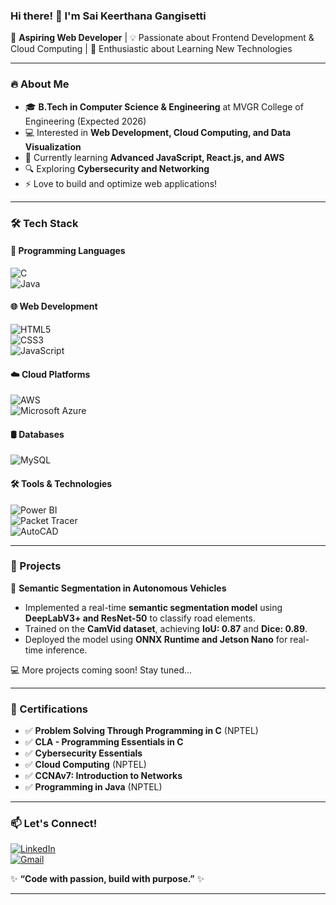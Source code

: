 ### Hi there! 👋 I'm Sai Keerthana Gangisetti  

🎯 **Aspiring Web Developer** | 💡 Passionate about Frontend Development & Cloud Computing | 🚀 Enthusiastic about Learning New Technologies  

---

### 🔥 About Me  
- 🎓 **B.Tech in Computer Science & Engineering** at MVGR College of Engineering (Expected 2026)  
- 💻 Interested in **Web Development, Cloud Computing, and Data Visualization**  
- 🌱 Currently learning **Advanced JavaScript, React.js, and AWS**  
- 🔍 Exploring **Cybersecurity and Networking**  
- ⚡ Love to build and optimize web applications!  

---

### 🛠️ Tech Stack  

#### 🚀 Programming Languages  
![C](https://img.shields.io/badge/C-00599C?style=for-the-badge&logo=c&logoColor=white)  
![Java](https://img.shields.io/badge/Java-007396?style=for-the-badge&logo=java&logoColor=white)  

#### 🌐 Web Development  
![HTML5](https://img.shields.io/badge/HTML5-E34F26?style=for-the-badge&logo=html5&logoColor=white)  
![CSS3](https://img.shields.io/badge/CSS3-1572B6?style=for-the-badge&logo=css3&logoColor=white)  
![JavaScript](https://img.shields.io/badge/JavaScript-F7DF1E?style=for-the-badge&logo=javascript&logoColor=black)  

#### ☁️ Cloud Platforms  
![AWS](https://img.shields.io/badge/AWS-232F3E?style=for-the-badge&logo=amazonaws&logoColor=white)  
![Microsoft Azure](https://img.shields.io/badge/Azure-0078D4?style=for-the-badge&logo=microsoftazure&logoColor=white)  

#### 🛢️ Databases  
![MySQL](https://img.shields.io/badge/MySQL-4479A1?style=for-the-badge&logo=mysql&logoColor=white)  

#### 🛠️ Tools & Technologies  
![Power BI](https://img.shields.io/badge/Power%20BI-F2C811?style=for-the-badge&logo=powerbi&logoColor=black)  
![Packet Tracer](https://img.shields.io/badge/Packet%20Tracer-0078D4?style=for-the-badge&logo=cisco&logoColor=white)  
![AutoCAD](https://img.shields.io/badge/AutoCAD-EE3124?style=for-the-badge&logo=autodesk&logoColor=white)  

---

### 📌 Projects  
🚗 **Semantic Segmentation in Autonomous Vehicles**  
- Implemented a real-time **semantic segmentation model** using **DeepLabV3+ and ResNet-50** to classify road elements.  
- Trained on the **CamVid dataset**, achieving **IoU: 0.87** and **Dice: 0.89**.  
- Deployed the model using **ONNX Runtime and Jetson Nano** for real-time inference.  

💻 More projects coming soon! Stay tuned...  

---

### 📜 Certifications  
- ✅ **Problem Solving Through Programming in C** (NPTEL)  
- ✅ **CLA - Programming Essentials in C**  
- ✅ **Cybersecurity Essentials**  
- ✅ **Cloud Computing** (NPTEL)  
- ✅ **CCNAv7: Introduction to Networks**  
- ✅ **Programming in Java** (NPTEL)  

---

### 📫 Let's Connect!  
[![LinkedIn](https://img.shields.io/badge/LinkedIn-0A66C2?style=for-the-badge&logo=linkedin&logoColor=white)](https://www.linkedin.com/in/saikeerthana-gangisetti-1b0969259/)  
[![Gmail](https://img.shields.io/badge/Email-D14836?style=for-the-badge&logo=gmail&logoColor=white)](mailto:saikeerthana830@gmail.com)  

✨ **“Code with passion, build with purpose.”** ✨  

---
